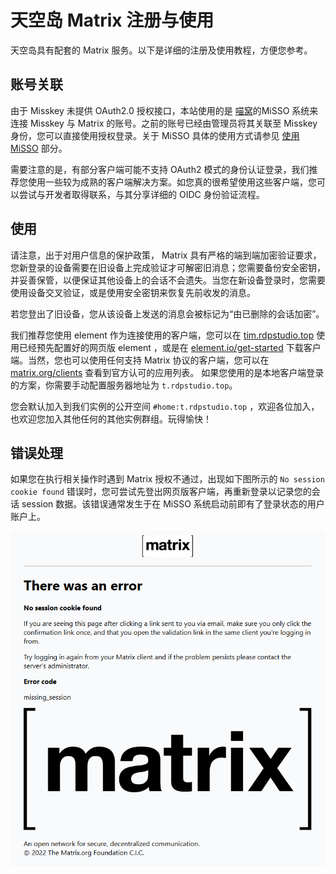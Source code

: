 # 天空岛 Matrix 注册与使用

天空岛具有配套的 Matrix 服务。以下是详细的注册及使用教程，方便您参考。

## 账号关联

由于 Misskey 未提供 OAuth2.0 授权接口，本站使用的是 [喵窝](https://docs.nya.one)的MiSSO 系统来连接 Misskey 与 Matrix 的账号。之前的账号已经由管理员将其关联至 Misskey 身份，您可以直接使用授权登录。关于 MiSSO 具体的使用方式请参见 [使用 MiSSO](https://docs.nya.one/peripheral/misso/use/) 部分。

需要注意的是，有部分客户端可能不支持 OAuth2 模式的身份认证登录，我们推荐您使用一些较为成熟的客户端解决方案。如您真的很希望使用这些客户端，您可以尝试与开发者取得联系，与其分享详细的 OIDC 身份验证流程。

## 使用

请注意，出于对用户信息的保护政策， Matrix 具有严格的端到端加密验证要求，您新登录的设备需要在旧设备上完成验证才可解密旧消息；您需要备份安全密钥，并妥善保管，以便保证其他设备上的会话不会遗失。当您在新设备登录时，您需要使用设备交叉验证，或是使用安全密钥来恢复先前收发的消息。

若您登出了旧设备，您从该设备上发送的消息会被标记为“由已删除的会话加密”。

我们推荐您使用 element 作为连接使用的客户端，您可以在 [tim.rdpstudio.top](https://tim.rdpstudio.top) 使用已经预先配置好的网页版 element ，或是在 [element.io/get-started](https://element.io/get-started) 下载客户端。当然，您也可以使用任何支持 Matrix 协议的客户端，您可以在 [matrix.org/clients](https://matrix.org/clients/) 查看到官方认可的应用列表。
如果您使用的是本地客户端登录的方案，你需要手动配置服务器地址为 `t.rdpstudio.top`。

您会默认加入到我们实例的公开空间 `#home:t.rdpstudio.top` ，欢迎各位加入，也欢迎您加入其他任何的其他实例群组。玩得愉快！

## 错误处理

如果您在执行相关操作时遇到 Matrix 授权不通过，出现如下图所示的 `No session cookie found` 错误时，您可尝试先登出网页版客户端，再重新登录以记录您的会话 session 数据。该错误通常发生于在 MiSSO 系统启动前即有了登录状态的用户账户上。

![missing_session error](./assets/missing_session_error.png)
